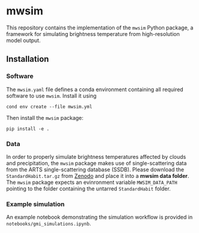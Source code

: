 # mwsim

This repository contains the implementation of the ``mwsim`` Python package, a framework for simulating brightness temperature from high-resolution model output.

## Installation

### Software

The ``mwsim.yaml`` file defines a conda environment containing all required software to use ``mwsim``. Install it using

``` shellsession
cond env create --file mwsim.yml
```

Then install the ``mwsim`` package:

``` shellsession
pip install -e .
```

### Data

In order to properly simulate brightness temperatures affected by clouds and precipitation, the ``mwsim`` package makes use of single-scattering data from the ARTS single-scattering database (SSDB). Please download the ``StandardHabit.tar.gz`` from [Zenodo](https://zenodo.org/records/1175573) and place it into a **mwsim data folder**. The ``mwsim`` package expects an evinronment variable ``MWSIM_DATA_PATH`` pointing to the folder containing the untarred ``StandardHabit`` folder.


### Example simulation

An example notebook demonstrating the simulation workflow is provided in ``notebooks/gmi_simulations.ipynb``.

